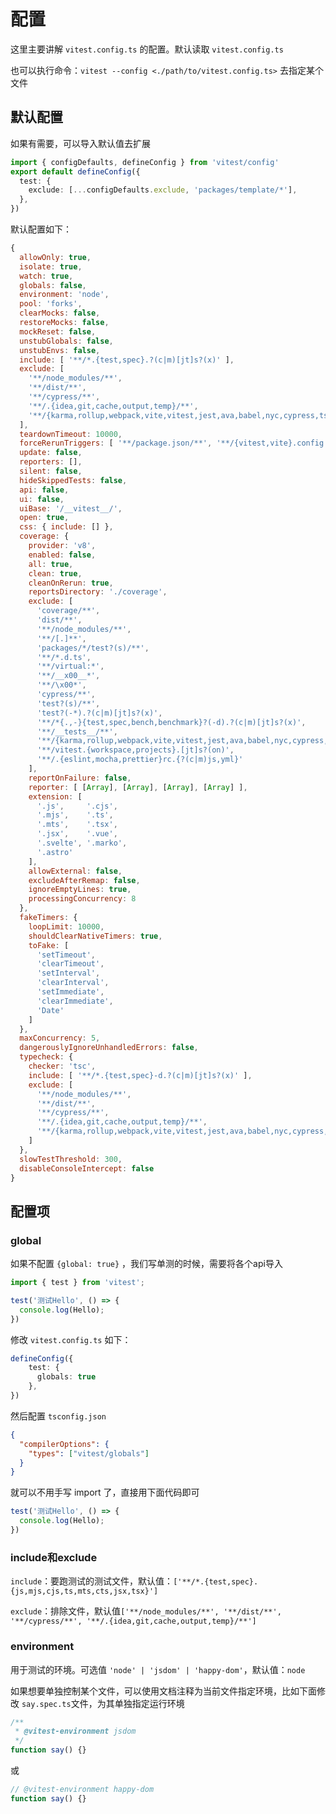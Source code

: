 # 配置

这里主要讲解 `vitest.config.ts` 的配置。默认读取 `vitest.config.ts`

也可以执行命令：`vitest --config <./path/to/vitest.config.ts>` 去指定某个文件

## 默认配置

如果有需要，可以导入默认值去扩展

```ts
import { configDefaults, defineConfig } from 'vitest/config'
export default defineConfig({
  test: {
    exclude: [...configDefaults.exclude, 'packages/template/*'],
  },
})
```

默认配置如下：

```js
{
  allowOnly: true,
  isolate: true,
  watch: true,
  globals: false,
  environment: 'node',
  pool: 'forks',
  clearMocks: false,
  restoreMocks: false,
  mockReset: false,
  unstubGlobals: false,
  unstubEnvs: false,
  include: [ '**/*.{test,spec}.?(c|m)[jt]s?(x)' ],
  exclude: [
    '**/node_modules/**',
    '**/dist/**',
    '**/cypress/**',
    '**/.{idea,git,cache,output,temp}/**',
    '**/{karma,rollup,webpack,vite,vitest,jest,ava,babel,nyc,cypress,tsup,build,eslint,prettier}.config.*'
  ],
  teardownTimeout: 10000,
  forceRerunTriggers: [ '**/package.json/**', '**/{vitest,vite}.config.*/**' ],
  update: false,
  reporters: [],
  silent: false,
  hideSkippedTests: false,
  api: false,
  ui: false,
  uiBase: '/__vitest__/',
  open: true,
  css: { include: [] },
  coverage: {
    provider: 'v8',
    enabled: false,
    all: true,
    clean: true,
    cleanOnRerun: true,
    reportsDirectory: './coverage',
    exclude: [
      'coverage/**',
      'dist/**',
      '**/node_modules/**',
      '**/[.]**',
      'packages/*/test?(s)/**',
      '**/*.d.ts',
      '**/virtual:*',
      '**/__x00__*',
      '**/\x00*',
      'cypress/**',
      'test?(s)/**',
      'test?(-*).?(c|m)[jt]s?(x)',
      '**/*{.,-}{test,spec,bench,benchmark}?(-d).?(c|m)[jt]s?(x)',
      '**/__tests__/**',
      '**/{karma,rollup,webpack,vite,vitest,jest,ava,babel,nyc,cypress,tsup,build,eslint,prettier}.config.*',
      '**/vitest.{workspace,projects}.[jt]s?(on)',
      '**/.{eslint,mocha,prettier}rc.{?(c|m)js,yml}'
    ],
    reportOnFailure: false,
    reporter: [ [Array], [Array], [Array], [Array] ],
    extension: [
      '.js',     '.cjs',
      '.mjs',    '.ts',
      '.mts',    '.tsx',
      '.jsx',    '.vue',
      '.svelte', '.marko',
      '.astro'
    ],
    allowExternal: false,
    excludeAfterRemap: false,
    ignoreEmptyLines: true,
    processingConcurrency: 8
  },
  fakeTimers: {
    loopLimit: 10000,
    shouldClearNativeTimers: true,
    toFake: [
      'setTimeout',
      'clearTimeout',
      'setInterval',
      'clearInterval',
      'setImmediate',
      'clearImmediate',
      'Date'
    ]
  },
  maxConcurrency: 5,
  dangerouslyIgnoreUnhandledErrors: false,
  typecheck: {
    checker: 'tsc',
    include: [ '**/*.{test,spec}-d.?(c|m)[jt]s?(x)' ],
    exclude: [
      '**/node_modules/**',
      '**/dist/**',
      '**/cypress/**',
      '**/.{idea,git,cache,output,temp}/**',
      '**/{karma,rollup,webpack,vite,vitest,jest,ava,babel,nyc,cypress,tsup,build,eslint,prettier}.config.*'
    ]
  },
  slowTestThreshold: 300,
  disableConsoleIntercept: false
}
```





## 配置项

### global

如果不配置 `{global: true}` ，我们写单测的时候，需要将各个api导入

```ts
import { test } from 'vitest';

test('测试Hello', () => {
  console.log(Hello);
})
```

修改 `vitest.config.ts` 如下：

```ts
defineConfig({
    test: {
      globals: true
    },
})
```

然后配置 `tsconfig.json`

```json
{
  "compilerOptions": {
    "types": ["vitest/globals"]
  }
}
```

就可以不用手写 import 了，直接用下面代码即可

```ts
test('测试Hello', () => {
  console.log(Hello);
})
```

### include和exclude

`include`：要跑测试的测试文件，默认值：`['**/*.{test,spec}.{js,mjs,cjs,ts,mts,cts,jsx,tsx}']`

`exclude`：排除文件，默认值`['**/node_modules/**', '**/dist/**', '**/cypress/**', '**/.{idea,git,cache,output,temp}/**']`

### environment

用于测试的环境。可选值 `'node' | 'jsdom' | 'happy-dom'`，默认值：`node`

如果想要单独控制某个文件，可以使用文档注释为当前文件指定环境，比如下面修改 `say.spec.ts`文件，为其单独指定运行环境

```ts
/**
 * @vitest-environment jsdom
 */
function say() {}
```

或

```ts
// @vitest-environment happy-dom
function say() {}
```















